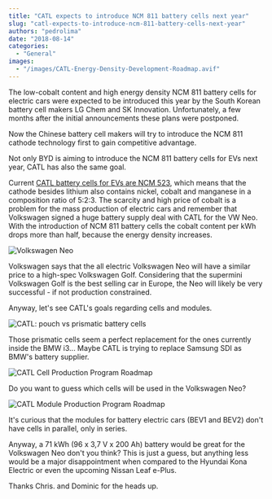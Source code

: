 ```yaml
---
title: "CATL expects to introduce NCM 811 battery cells next year"
slug: "catl-expects-to-introduce-ncm-811-battery-cells-next-year"
authors: "pedrolima"
date: "2018-08-14"
categories:
  - "General"
images:
  - "/images/CATL-Energy-Density-Development-Roadmap.avif"
---
```


The low-cobalt content and high energy density NCM 811 battery cells for electric cars were expected to be introduced this year by the South Korean battery cell makers LG Chem and SK Innovation. Unfortunately, a few months after the initial announcements these plans were postponed.

Now the Chinese battery cell makers will try to introduce the NCM 811 cathode technology first to gain competitive advantage.

Not only BYD is aiming to introduce the NCM 811 battery cells for EVs next year, CATL has also the same goal.

Current [CATL battery cells for EVs are NCM 523](/2018/02/04/catl-aims-reach-300wh-kg-2020/), which means that the cathode besides lithium also contains nickel, cobalt and manganese in a composition ratio of 5:2:3. The scarcity and high price of cobalt is a problem for the mass production of electric cars and remember that Volkswagen signed a huge battery supply deal with CATL for the VW Neo. With the introduction of NCM 811 battery cells the cobalt content per kWh drops more than half, because the energy density increases.

![Volkswagen Neo](images/Volkswagen-Neo.avif)

Volkswagen says that the all electric Volkswagen Neo will have a similar price to a high-spec Volkswagen Golf. Considering that the supermini Volkswagen Golf is the best selling car in Europe, the Neo will likely be very successful - if not production constrained.

Anyway, let's see CATL's goals regarding cells and modules.

![CATL: pouch vs prismatic battery cells](images/CATL-pouch-vs-prismatic-battery-cells.avif)

Those prismatic cells seem a perfect replacement for the ones currently inside the BMW i3... Maybe CATL is trying to replace Samsung SDI as BMW's battery supplier.

![CATL Cell Production Program Roadmap](images/CATL-Cell-Production-Program-Roadmap.avif)

Do you want to guess which cells will be used in the Volkswagen Neo?

![CATL Module Production Program Roadmap](images/CATL-Module-Production-Program-Roadmap.avif)

It's curious that the modules for battery electric cars (BEV1 and BEV2) don't have cells in parallel, only in series.

Anyway, a 71 kWh (96 x 3,7 V x 200 Ah) battery would be great for the Volkswagen Neo don't you think? This is just a guess, but anything less would be a major disappointment when compared to the Hyundai Kona Electric or even the upcoming Nissan Leaf e-Plus.

Thanks Chris. and Dominic for the heads up.
